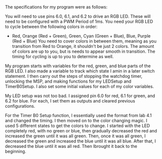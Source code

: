 The specifications for my program were as follows:

You will need to use pins 6.0, 6.1, and 6.2 to drive an RGB LED. These will need to be configured with a PWM Period of 1ms. You need your RGB LED to cycle between the following colors in order:
- Red, Orange (Red + Green), Green, Cyan (Green + Blue), Blue, Purple (Red + Blue)
You need to cover colors in between them, meaning as you transition from Red to Orange, it shouldn't be just 2 colors. The amount of colors are up to you, but is needs to appear smooth in transition. The timing for cycling is up to you to determine as well.


My program starts with variables for the red, green, and blue parts of the RGB LED. I also made a variable to track which state I amin in a later switch statement. I then carry out the steps of stopping the watchdog timer, unlocking the MSP, and making functions for my LEDSetup and TimerB0Setup. I also set some initial values for each of my color variables.

My LED setup was not too bad. I assigned pin 6.0 for red, 6.1 for green, and 6.2 for blue. For each, I set them as outputs and cleared previous configurations. 

For the Timer B0 Setup function, I essentially used the format from lab 4.1 and changed the timing. I then moved on to the color changing magic. I used 5 different states to get the colors to change. I started with the LED completely red, with no green or blue, then gradually decreased the red and increased the green until it was all green. Then, once it was all green, I decreased the green and increased the blue until it was all blue. After that, I decreased the blue until it was all red. Then Ibrought it back to the beginning.  
